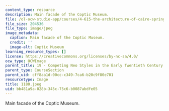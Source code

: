 ```yaml
---
content_type: resource
description: Main facade of the Coptic Museum.
file: /ol-ocw-studio-app/courses/4-615-the-architecture-of-cairo-spring-2002/bb481a9a028b345c75c6b0087abdfe05_1180.jpeg
file_size: 204536
file_type: image/jpeg
image_metadata:
  caption: Main facade of the Coptic Museum.
  credit: ''
  image-alt: Coptic Museum
learning_resource_types: []
license: https://creativecommons.org/licenses/by-nc-sa/4.0/
ocw_type: OCWImage
parent_title: 19 - Competing Neo Styles in the Early Twentieth Century
parent_type: CourseSection
parent_uid: cff8aa1d-00cc-c349-7ca6-b20c9f80e701
resourcetype: Image
title: 1180.jpeg
uid: bb481a9a-028b-345c-75c6-b0087abdfe05
---
```

Main facade of the Coptic Museum.